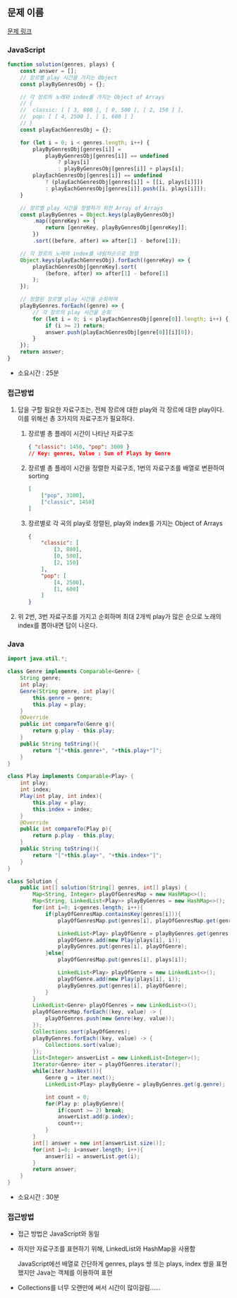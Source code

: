 ## 문제 이름

[문제 링크](https://programmers.co.kr/learn/courses/30/lessons/42579?language=javascript)

### JavaScript

```javascript
function solution(genres, plays) {
    const answer = [];
    // 장르별 play 시간을 가지는 Object
    const playByGenresObj = {};

    // 각 장르의 노래와 index를 가지는 Object of Arrays
    // {
    //  classic: [ [ 3, 800 ], [ 0, 500 ], [ 2, 150 ] ],
    //  pop: [ [ 4, 2500 ], [ 1, 600 ] ]
    // }
    const playEachGenresObj = {};

    for (let i = 0; i < genres.length; i++) {
        playByGenresObj[genres[i]] =
            playByGenresObj[genres[i]] == undefined
                ? plays[i]
                : playByGenresObj[genres[i]] + plays[i];
        playEachGenresObj[genres[i]] == undefined
            ? (playEachGenresObj[genres[i]] = [[i, plays[i]]])
            : playEachGenresObj[genres[i]].push([i, plays[i]]);
    }

    // 장르별 play 시간을 정렬하기 위한 Array of Arrays
    const playByGenres = Object.keys(playByGenresObj)
        .map((genreKey) => {
            return [genreKey, playByGenresObj[genreKey]];
        })
        .sort((before, after) => after[1] - before[1]);

    // 각 장르의 노래와 index를 내림차순으로 정렬
    Object.keys(playEachGenresObj).forEach((genreKey) => {
        playEachGenresObj[genreKey].sort(
            (before, after) => after[1] - before[1]
        );
    });

    // 정렬된 장르별 play 시간을 순회하며
    playByGenres.forEach((genre) => {
        // 각 장르의 play 시간을 순회
        for (let i = 0; i < playEachGenresObj[genre[0]].length; i++) {
            if (i >= 2) return;
            answer.push(playEachGenresObj[genre[0]][i][0]);
        }
    });
    return answer;
}
```

-   소요시간 : 25분

### 접근방법

1. 답을 구할 필요한 자료구조는, 전체 장르에 대한 play와 각 장르에 대한 play이다. 이를 위해선 총 3가지의 자료구조가 필요하다.

    1. 장르별 총 플레이 시간이 나타난 자료구조

        ```json
        { "classic": 1450, "pop": 3000 }
        // Key: genres, Value : Sum of Plays by Genre
        ```

    2. 장르별 총 플레이 시간을 정렬한 자료구조, 1번의 자료구조를 배열로 변환하여 sorting

        ```json
        [
            ["pop", 3100],
            ["classic", 1450]
        ]
        ```

    3. 장르별로 각 곡의 play로 정렬된, play와 index를 가지는 Object of Arrays

        ```json
        {
            "classic": [
                [3, 800],
                [0, 500],
                [2, 150]
            ],
            "pop": [
                [4, 2500],
                [1, 600]
            ]
        }
        ```

2. 위 2번, 3번 자료구조를 가지고 순회하며 최대 2개씩 play가 많은 순으로 노래의 index를 뽑아내면 답이 나온다.

### Java

```java
import java.util.*;

class Genre implements Comparable<Genre> {
    String genre;
    int play;
    Genre(String genre, int play){
        this.genre = genre;
        this.play = play;
    }
    @Override
    public int compareTo(Genre g){
        return g.play - this.play;
    }
    public String toString(){
        return "["+this.genre+", "+this.play+"]";
    }
}

class Play implements Comparable<Play> {
    int play;
    int index;
    Play(int play, int index){
        this.play = play;
        this.index = index;
    }
    @Override
    public int compareTo(Play p){
        return p.play - this.play;
    }
    public String toString(){
        return "["+this.play+", "+this.index+"]";
    }
}

class Solution {
    public int[] solution(String[] genres, int[] plays) {
        Map<String, Integer> playOfGenresMap = new HashMap<>();
        Map<String, LinkedList<Play>> playByGenres = new HashMap<>();
        for(int i=0; i<genres.length; i++){
            if(playOfGenresMap.containsKey(genres[i])){
                playOfGenresMap.put(genres[i], playOfGenresMap.get(genres[i]) + plays[i]);

                LinkedList<Play> playOfGenre = playByGenres.get(genres[i]);
                playOfGenre.add(new Play(plays[i], i));
                playByGenres.put(genres[i], playOfGenre);
            }else{
                playOfGenresMap.put(genres[i], plays[i]);

                LinkedList<Play> playOfGenre = new LinkedList<>();
                playOfGenre.add(new Play(plays[i], i));
                playByGenres.put(genres[i], playOfGenre);
            }
        }
        LinkedList<Genre> playOfGenres = new LinkedList<>();
        playOfGenresMap.forEach((key, value) -> {
            playOfGenres.push(new Genre(key, value));
        });
        Collections.sort(playOfGenres);
        playByGenres.forEach((key, value) -> {
            Collections.sort(value);
        });
        List<Integer> answerList = new LinkedList<Integer>();
        Iterator<Genre> iter = playOfGenres.iterator();
        while(iter.hasNext()){
            Genre g = iter.next();
            LinkedList<Play> playByGenre = playByGenres.get(g.genre);

            int count = 0;
            for(Play p: playByGenre){
                if(count >= 2) break;
                answerList.add(p.index);
                count++;
            }
        }
        int[] answer = new int[answerList.size()];
        for(int i=0; i<answer.length; i++){
            answer[i] = answerList.get(i);
        }
        return answer;
    }
}
```

-   소요시간 : 30분

### 접근방법

-   접근 방법은 JavaScript와 동일

-   하지만 자료구조를 표현하기 위해, LinkedList와 HashMap을 사용함

    JavaScript에선 배열로 간단하게 genres, plays 쌍 또는 plays, index 쌍을 표현했지만 Java는 객체를 이용하여 표현

-   Collections를 너무 오랜만에 써서 시간이 많이걸림......
